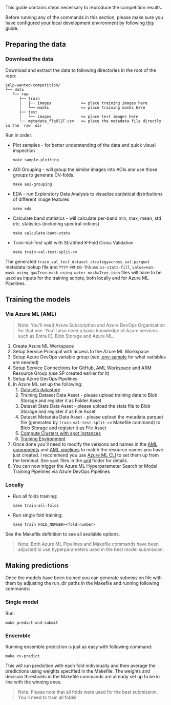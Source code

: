 This guide contains steps necessary to reproduce the competition results.

Before running any of the commands in this section, please make sure you have configured your local development
environment by following [this](setup-dev-env.md) guide.

## Preparing the data

### Download the data

Download and extract the data to following directories in the root of the repo:

```
kelp-wanted-competition/
└── data
   └── raw
      ├── train
      │   ├── images             <= place training images here
      │   └── masks              <= place training masks here
      ├── test
      │   └── images             <= place test images here
      └── metadata_fTq0l2T.csv   <= place the metadata file directly in the `raw` dir
```

Run in order:

* Plot samples - for better understanding of the data and quick visual inspection

    ```shell
    make sample-plotting
    ```

* AOI Grouping - will group the similar images into AOIs and use those groups to generate CV-folds.

    ```shell
    make aoi-grouping
    ```

* EDA - run Exploratory Data Analysis to visualize statistical distributions of different image features

    ```shell
    make eda
    ```

* Calculate band statistics - will calculate per-band min, max, mean, std etc. statistics (including spectral indices)

    ```shell
    make calculate-band-stats
    ```

* Train-Val-Test split with Stratified K-Fold Cross Validation

    ```shell
    make train-val-test-split-cv
    ```

The generated `train_val_test_dataset_strategy=cross_val.parquet` metadata lookup file
and `YYYY-MM-DD-Thh:mm:ss-stats-fill_value=nan-mask_using_qa=True-mask_using_water_mask=True.json`
files will have to be used as inputs for the training scripts, both locally and for Azure ML Pipelines.

## Training the models

### Via Azure ML (AML)

> Note: You'll need Azure Subscription and Azure DevOps Organization for that one.
> You'll also need a basic knowledge of Azure services such as Entra ID, Blob Storage and Azure ML.

1. Create Azure ML Workspace
2. Setup Service Principal with access to the Azure ML Workspace
3. Setup Azure DevOps variable group
(see [.env-sample](https://github.com/xultaeculcis/kelp-wanted-competition/blob/main/.env-sample) for what variables are needed)
4. Setup Service Connections for GitHub, AML Workspace and ARM Resource Group (use SP created earlier for it)
5. Setup Azure DevOps Pipelines
6. In Azure ML set up the following:
   1. [Datasets datastore](https://github.com/xultaeculcis/kelp-wanted-competition/blob/main/aml/resources/datastores/datasets-datastore.yaml)
   2. Training Dataset Data Asset - please upload training data to Blob Storage and register it as Folder Asset
   3. Dataset Stats Data Asset - please upload the stats file to Blob Storage and register it as File Asset
   4. Dataset Metadata Data Asset - please upload the metadata parquet file (generated by `train-val-test-split-cv` Makefile command)
   to Blob Storage and register it as File Asset
   5. [Compute Clusters with spot instances](https://github.com/xultaeculcis/kelp-wanted-competition/tree/main/aml/resources/compute)
   6. [Training Environment](https://github.com/xultaeculcis/kelp-wanted-competition/tree/main/aml/environments/acpt_train_env)
7. Once done you'll need to modify the versions and names in the
[AML components](https://github.com/xultaeculcis/kelp-wanted-competition/tree/main/aml/components)
and [AML pipelines](https://github.com/xultaeculcis/kelp-wanted-competition/tree/main/aml/pipelines) to match the resource
names you have just created. I recommend you use
[Azure ML CLI](https://learn.microsoft.com/en-us/azure/machine-learning/how-to-configure-cli?view=azureml-api-2&tabs=public)
to set them up from the terminal.
See `yaml` files in the [aml](https://github.com/xultaeculcis/kelp-wanted-competition/tree/main/aml) folder for details.
8. You can now trigger the Azure ML Hyperparameter Search or Model Training Pipelines via Azure DevOps Pipelines

### Locally

* Run all folds training:

    ```shell
    make train-all-folds
    ```

* Run single fold training:

    ```shell
    make train FOLD_NUMBER=<fold-number>
    ```

See the Makefile definition to see all available options.

> Note: Both Azure ML Pipelines and Makefile commands have been adjusted to use hyperparameters used in the best model submission.

## Making predictions

Once the models have been trained you can generate submission file with them by adjusting the run_dir paths in the
Makefile and running following commands:

### Single model

Run:

```shell
make predict-and-submit
```

### Ensemble

Running ensemble prediction is just as easy with following command:

```shell
make cv-predict
```

This will run prediction with each fold individually and then average the predictions using weights specified in the
Makefile. The weights and decision thresholds in the Makefile commands are already set up to be in line with the winning
ones.

> Note: Please note that all folds were used for the best submission. You'll need to train all folds!
